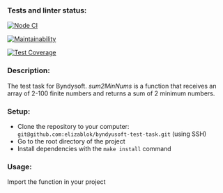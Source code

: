 ### Tests and linter status:
[![Node CI](https://github.com/elizablok/byndyusoft-test-task/actions/workflows/node-ci.yml/badge.svg)](https://github.com/elizablok/byndyusoft-test-task/actions/workflows/node-ci.yml)

[![Maintainability](https://api.codeclimate.com/v1/badges/413ec642ed530d9ad83c/maintainability)](https://codeclimate.com/github/elizablok/byndyusoft-test-task/maintainability)

[![Test Coverage](https://api.codeclimate.com/v1/badges/413ec642ed530d9ad83c/test_coverage)](https://codeclimate.com/github/elizablok/byndyusoft-test-task/test_coverage)

### Description:

The test task for Byndysoft. *sum2MinNums* is a function that receives an array of 2-100 finite numbers and returns a sum of 2 minimum numbers.

### Setup:
* Clone the repository to your computer: `git@github.com:elizablok/byndyusoft-test-task.git` (using SSH)
* Go to the root directory of the project
* Install dependencies with the `make install` command

### Usage:
Import the function in your project
